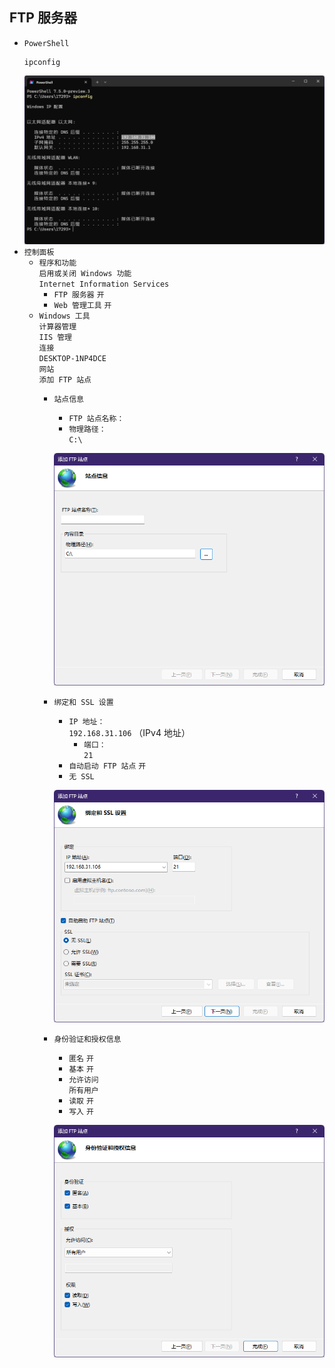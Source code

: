 ## FTP 服务器
* `PowerShell`
  ```
  ipconfig
  ```
  ![](/windows/ftp/屏幕截图%202024-06-07%20190635.png)
* `控制面板`  
  * `程序和功能`  
`启用或关闭 Windows 功能`  
`Internet Information Services`  
    * `FTP 服务器` `开`
    * `Web 管理工具` `开`
  * `Windows 工具`  
`计算器管理`  
`IIS 管理`  
`连接`  
`DESKTOP-1NP4DCE`  
`网站`  
`添加 FTP 站点`
    * `站点信息`
      * `FTP 站点名称：`
      * `物理路径：`  
`C:\`

      ![](/windows/ftp/屏幕截图%202024-06-07%20192122.png)
    * `绑定和 SSL 设置`
      * `IP 地址：`  
`192.168.31.106` （IPv4 地址）
        * `端口：`  
`21`
      * `自动启动 FTP 站点` `开`
      * `无 SSL`

      ![](/windows/ftp/屏幕截图%202024-06-07%20192410.png)
    * `身份验证和授权信息`
      * `匿名` `开`
      * `基本` `开`
      * `允许访问`  
`所有用户`
      * `读取` `开`
      * `写入` `开`

      ![](/windows/ftp/屏幕截图%202024-06-07%20192706.png)